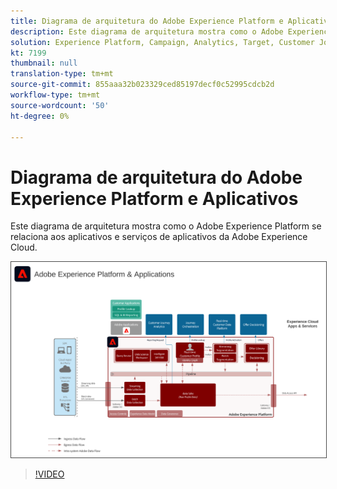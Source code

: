 ```yaml
---
title: Diagrama de arquitetura do Adobe Experience Platform e Aplicativos
description: Este diagrama de arquitetura mostra como o Adobe Experience Platform se relaciona a outros aplicativos e serviços de aplicativos da Adobe Experience Cloud.
solution: Experience Platform, Campaign, Analytics, Target, Customer Journey Analytics, Journey Orchestration, Offer Decisioning, Real-time Customer Data Platform
kt: 7199
thumbnail: null
translation-type: tm+mt
source-git-commit: 855aaa32b023329ced85197decf0c52995cdcb2d
workflow-type: tm+mt
source-wordcount: '50'
ht-degree: 0%

---
```



# Diagrama de arquitetura do Adobe Experience Platform e Aplicativos

Este diagrama de arquitetura mostra como o Adobe Experience Platform se relaciona aos aplicativos e serviços de aplicativos da Adobe Experience Cloud.

<img src="assets/aep+apps.svg" alt="Experience Platform e aplicativos" style="border:1px solid #4a4a4a" />

>[!VIDEO](https://video.tv.adobe.com/v/32456/?quality=12&learn=on)